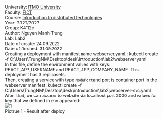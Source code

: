 University: [ITMO University](https://itmo.ru/ru/)<br>
Faculty: [FICT](https://fict.itmo.ru)<br>
Course: [Introduction to distributed technologies](https://github.com/itmo-ict-faculty/introduction-to-distributed-technologies)<br>
Year: 2022/2023<br>
Group: K4112c<br>
Author: Nguyen Manh Trung<br>
Lab: Lab2<br>
Date of create: 24.09.2022<br>
Date of finished: 31.09.2022<br>
Creating a deployment with manifest name webserver.yaml.: kubectl create -f C:\Users\TrungNM\Desktop\desk\introduction\lab2\webserver.yaml<br>
In this file, define the environment values with keys: REACT_APP_USERNAME and REACT_APP_COMPANY_NAME. This deployment has 3 replicasets. <br>
Then, creating a service with type `NodePort`and port is container port in the webserver manifest: kubectl create -f C:\Users\TrungNM\Desktop\desk\introduction\lab2\webserver-svc.yaml<br>
After that, we can access to website via localhost port 3000 and values for key that we defined in env appeared:<br>
![1](https://user-images.githubusercontent.com/83900905/192099584-7bb99185-823f-4b83-be80-bbf362ba8926.JPG)<br>
Pictrue 1 - Result after deploy

